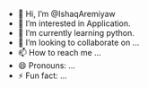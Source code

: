 - 👋 Hi, I’m @IshaqAremiyaw
- 👀 I’m interested in Application.
- 🌱 I’m currently learning python.
- 💞️ I’m looking to collaborate on ...
- 📫 How to reach me ...
- 😄 Pronouns: ...
- ⚡ Fun fact: ...

<!---
IshaqAremiyaw/IshaqAremiyaw is a ✨ special ✨ repository because its `README.md` (this file) appears on your GitHub profile.
You can click the Preview link to take a look at your changes.
--->
